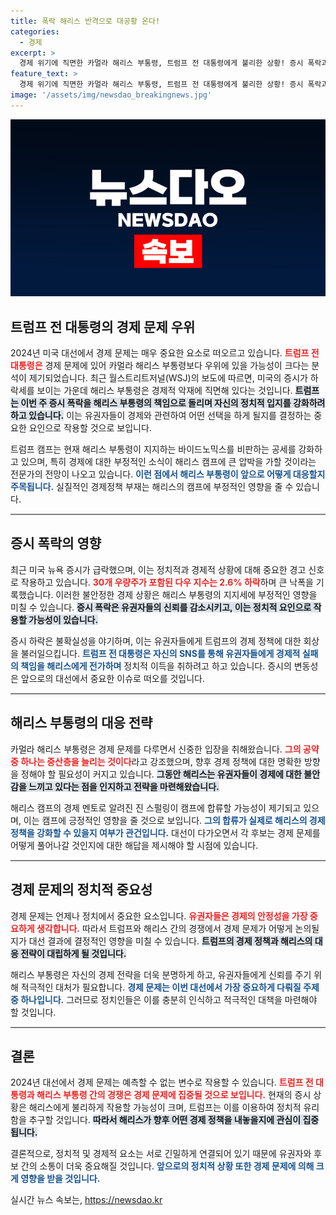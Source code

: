 ```yaml
---
title: 폭락 해리스 반격으로 대공황 온다!
categories:
  - 경제
excerpt: >
  경제 위기에 직면한 카멀라 해리스 부통령, 트럼프 전 대통령에게 불리한 상황! 증시 폭락과 함께 정치적 공세가 강화되는 가운데, 누가 유권자의 선택을 받을까? 클릭해 모든 진실을 확인해보세요!
feature_text: >
  경제 위기에 직면한 카멀라 해리스 부통령, 트럼프 전 대통령에게 불리한 상황! 증시 폭락과 함께 정치적 공세가 강화되는 가운데, 누가 유권자의 선택을 받을까? 클릭해 모든 진실을 확인해보세요!
image: '/assets/img/newsdao_breakingnews.jpg'
---
```


<p><img src="/assets/img/newsdao_breakingnews.jpg" alt="implanttips 속보" /></p>

<h2 data-ke-size="size26">트럼프 전 대통령의 경제 문제 우위</h2>

<p data-ke-size="size16">2024년 미국 대선에서 경제 문제는 매우 중요한 요소로 떠오르고 있습니다. <b><span style="color: #ee2323;">트럼프 전 대통령은</span></b> 경제 문제에 있어 카멀라 해리스 부통령보다 우위에 있을 가능성이 크다는 분석이 제기되었습니다. 최근 월스트리트저널(WSJ)의 보도에 따르면, 미국의 증시가 하락세를 보이는 가운데 해리스 부통령은 경제적 악재에 직면해 있다는 것입니다. <b><span style="background-color: #21538527;">트럼프는 이번 주 증시 폭락을 해리스 부통령의 책임으로 돌리며 자신의 정치적 입지를 강화하려 하고 있습니다.</span></b> 이는 유권자들이 경제와 관련하여 어떤 선택을 하게 될지를 결정하는 중요한 요인으로 작용할 것으로 보입니다.</p>

<p data-ke-size="size16">트럼프 캠프는 현재 해리스 부통령이 지지하는 바이드노믹스를 비판하는 공세를 강화하고 있으며, 특히 경제에 대한 부정적인 소식이 해리스 캠프에 큰 압박을 가할 것이라는 전문가의 전망이 나오고 있습니다. <b><span style="color: #1a5490;">이런 점에서 해리스 부통령이 앞으로 어떻게 대응할지 주목됩니다.</span></b> 실질적인 경제정책 부재는 해리스의 캠프에 부정적인 영향을 줄 수 있습니다.</p>

<hr style="height: 2px; border: none; background-color: gray;">

<h2 data-ke-size="size26">증시 폭락의 영향</h2>

<p data-ke-size="size16">최근 미국 뉴욕 증시가 급락했으며, 이는 정치적과 경제적 상황에 대해 중요한 경고 신호로 작용하고 있습니다. <b><span style="color: #ee2323;">30개 우량주가 포함된 다우 지수는 2.6% 하락</span></b>하며 큰 낙폭을 기록했습니다. 이러한 불안정한 경제 상황은 해리스 부통령의 지지세에 부정적인 영향을 미칠 수 있습니다. <b><span style="background-color: #21538527;">증시 폭락은 유권자들의 신뢰를 감소시키고, 이는 정치적 요인으로 작용할 가능성이 있습니다.</span></b></p>

<p data-ke-size="size16">증시 하락은 불확실성을 야기하며, 이는 유권자들에게 트럼프의 경제 정책에 대한 회상을 불러일으킵니다. <b><span style="color: #1a5490;">트럼프 전 대통령은 자신의 SNS를 통해 유권자들에게 경제적 실패의 책임을 해리스에게 전가하며</span></b> 정치적 이득을 취하려고 하고 있습니다. 증시의 변동성은 앞으로의 대선에서 중요한 이슈로 떠오를 것입니다.</p>

<hr style="height: 2px; border: none; background-color: gray;">

<h2 data-ke-size="size26">해리스 부통령의 대응 전략</h2>

<p data-ke-size="size16">카멀라 해리스 부통령은 경제 문제를 다루면서 신중한 입장을 취해왔습니다. <b><span style="color: #ee2323;">그의 공약 중 하나는 중산층을 늘리는 것이다</span></b>라고 강조했으며, 향후 경제 정책에 대한 명확한 방향을 정해야 할 필요성이 커지고 있습니다. <b><span style="background-color: #21538527;">그동안 해리스는 유권자들이 경제에 대한 불안감을 느끼고 있다는 점을 인지하고 전략을 마련해왔습니다.</span></b></p>

<p data-ke-size="size16">해리스 캠프의 경제 멘토로 알려진 진 스펄링이 캠프에 합류할 가능성이 제기되고 있으며, 이는 캠프에 긍정적인 영향을 줄 것으로 보입니다. <b><span style="color: #1a5490;">그의 합류가 실제로 해리스의 경제정책을 강화할 수 있을지 여부가 관건입니다.</span></b> 대선이 다가오면서 각 후보는 경제 문제를 어떻게 풀어나갈 것인지에 대한 해답을 제시해야 할 시점에 있습니다.</p>

<hr style="height: 2px; border: none; background-color: gray;">

<h2 data-ke-size="size26">경제 문제의 정치적 중요성</h2>

<p data-ke-size="size16">경제 문제는 언제나 정치에서 중요한 요소입니다. <b><span style="color: #ee2323;">유권자들은 경제의 안정성을 가장 중요하게 생각합니다.</span></b> 따라서 트럼프와 해리스 간의 경쟁에서 경제 문제가 어떻게 논의될지가 대선 결과에 결정적인 영향을 미칠 수 있습니다. <b><span style="background-color: #21538527;">트럼프의 경제 정책과 해리스의 대응 전략이 대립하게 될 것입니다.</span></b></p>

<p data-ke-size="size16">해리스 부통령은 자신의 경제 전략을 더욱 분명하게 하고, 유권자들에게 신뢰를 주기 위해 적극적인 대처가 필요합니다. <b><span style="color: #1a5490;">경제 문제는 이번 대선에서 가장 중요하게 다뤄질 주제 중 하나입니다.</span></b> 그러므로 정치인들은 이를 충분히 인식하고 적극적인 대책을 마련해야 할 것입니다.</p>

<hr style="height: 2px; border: none; background-color: gray;">

<h2 data-ke-size="size26">결론</h2>

<p data-ke-size="size16">2024년 대선에서 경제 문제는 예측할 수 없는 변수로 작용할 수 있습니다. <b><span style="color: #ee2323;">트럼프 전 대통령과 해리스 부통령 간의 경쟁은 경제 문제에 집중될 것으로 보입니다.</span></b> 현재의 증시 상황은 해리스에게 불리하게 작용할 가능성이 크며, 트럼프는 이를 이용하여 정치적 유리함을 추구할 것입니다. <b><span style="background-color: #21538527;">따라서 해리스가 향후 어떤 경제 정책을 내놓을지에 관심이 집중됩니다.</span></b></p>

<p data-ke-size="size16">결론적으로, 정치적 및 경제적 요소는 서로 긴밀하게 연결되어 있기 때문에 유권자와 후보 간의 소통이 더욱 중요해질 것입니다. <b><span style="color: #1a5490;">앞으로의 정치적 상황 또한 경제 문제에 의해 크게 영향을 받을 것입니다.</span></b></p>
실시간 뉴스 속보는, <a href="https://newsdao.kr" rel="dofollow">https://newsdao.kr</a>



